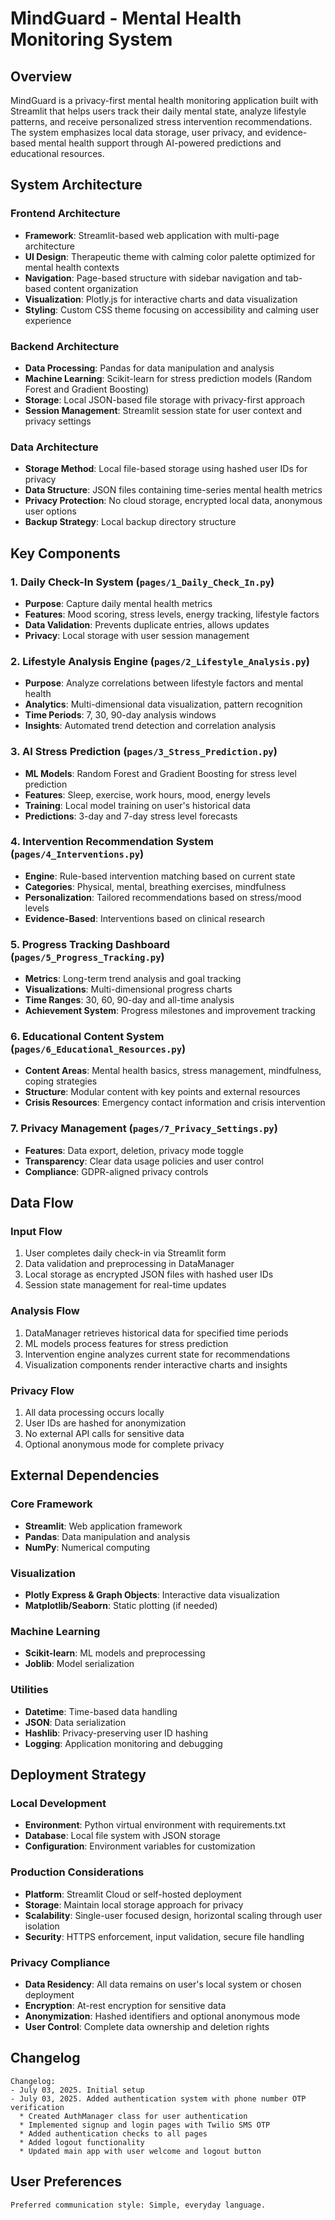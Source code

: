 # MindGuard - Mental Health Monitoring System

## Overview

MindGuard is a privacy-first mental health monitoring application built with Streamlit that helps users track their daily mental state, analyze lifestyle patterns, and receive personalized stress intervention recommendations. The system emphasizes local data storage, user privacy, and evidence-based mental health support through AI-powered predictions and educational resources.

## System Architecture

### Frontend Architecture
- **Framework**: Streamlit-based web application with multi-page architecture
- **UI Design**: Therapeutic theme with calming color palette optimized for mental health contexts
- **Navigation**: Page-based structure with sidebar navigation and tab-based content organization
- **Visualization**: Plotly.js for interactive charts and data visualization
- **Styling**: Custom CSS theme focusing on accessibility and calming user experience

### Backend Architecture
- **Data Processing**: Pandas for data manipulation and analysis
- **Machine Learning**: Scikit-learn for stress prediction models (Random Forest and Gradient Boosting)
- **Storage**: Local JSON-based file storage with privacy-first approach
- **Session Management**: Streamlit session state for user context and privacy settings

### Data Architecture
- **Storage Method**: Local file-based storage using hashed user IDs for privacy
- **Data Structure**: JSON files containing time-series mental health metrics
- **Privacy Protection**: No cloud storage, encrypted local data, anonymous user options
- **Backup Strategy**: Local backup directory structure

## Key Components

### 1. Daily Check-In System (`pages/1_Daily_Check_In.py`)
- **Purpose**: Capture daily mental health metrics
- **Features**: Mood scoring, stress levels, energy tracking, lifestyle factors
- **Data Validation**: Prevents duplicate entries, allows updates
- **Privacy**: Local storage with user session management

### 2. Lifestyle Analysis Engine (`pages/2_Lifestyle_Analysis.py`)
- **Purpose**: Analyze correlations between lifestyle factors and mental health
- **Analytics**: Multi-dimensional data visualization, pattern recognition
- **Time Periods**: 7, 30, 90-day analysis windows
- **Insights**: Automated trend detection and correlation analysis

### 3. AI Stress Prediction (`pages/3_Stress_Prediction.py`)
- **ML Models**: Random Forest and Gradient Boosting for stress level prediction
- **Features**: Sleep, exercise, work hours, mood, energy levels
- **Training**: Local model training on user's historical data
- **Predictions**: 3-day and 7-day stress level forecasts

### 4. Intervention Recommendation System (`pages/4_Interventions.py`)
- **Engine**: Rule-based intervention matching based on current state
- **Categories**: Physical, mental, breathing exercises, mindfulness
- **Personalization**: Tailored recommendations based on stress/mood levels
- **Evidence-Based**: Interventions based on clinical research

### 5. Progress Tracking Dashboard (`pages/5_Progress_Tracking.py`)
- **Metrics**: Long-term trend analysis and goal tracking
- **Visualizations**: Multi-dimensional progress charts
- **Time Ranges**: 30, 60, 90-day and all-time analysis
- **Achievement System**: Progress milestones and improvement tracking

### 6. Educational Content System (`pages/6_Educational_Resources.py`)
- **Content Areas**: Mental health basics, stress management, mindfulness, coping strategies
- **Structure**: Modular content with key points and external resources
- **Crisis Resources**: Emergency contact information and crisis intervention

### 7. Privacy Management (`pages/7_Privacy_Settings.py`)
- **Features**: Data export, deletion, privacy mode toggle
- **Transparency**: Clear data usage policies and user control
- **Compliance**: GDPR-aligned privacy controls

## Data Flow

### Input Flow
1. User completes daily check-in via Streamlit form
2. Data validation and preprocessing in DataManager
3. Local storage as encrypted JSON files with hashed user IDs
4. Session state management for real-time updates

### Analysis Flow
1. DataManager retrieves historical data for specified time periods
2. ML models process features for stress prediction
3. Intervention engine analyzes current state for recommendations
4. Visualization components render interactive charts and insights

### Privacy Flow
1. All data processing occurs locally
2. User IDs are hashed for anonymization
3. No external API calls for sensitive data
4. Optional anonymous mode for complete privacy

## External Dependencies

### Core Framework
- **Streamlit**: Web application framework
- **Pandas**: Data manipulation and analysis
- **NumPy**: Numerical computing

### Visualization
- **Plotly Express & Graph Objects**: Interactive data visualization
- **Matplotlib/Seaborn**: Static plotting (if needed)

### Machine Learning
- **Scikit-learn**: ML models and preprocessing
- **Joblib**: Model serialization

### Utilities
- **Datetime**: Time-based data handling
- **JSON**: Data serialization
- **Hashlib**: Privacy-preserving user ID hashing
- **Logging**: Application monitoring and debugging

## Deployment Strategy

### Local Development
- **Environment**: Python virtual environment with requirements.txt
- **Database**: Local file system with JSON storage
- **Configuration**: Environment variables for customization

### Production Considerations
- **Platform**: Streamlit Cloud or self-hosted deployment
- **Storage**: Maintain local storage approach for privacy
- **Scalability**: Single-user focused design, horizontal scaling through user isolation
- **Security**: HTTPS enforcement, input validation, secure file handling

### Privacy Compliance
- **Data Residency**: All data remains on user's local system or chosen deployment
- **Encryption**: At-rest encryption for sensitive data
- **Anonymization**: Hashed identifiers and optional anonymous mode
- **User Control**: Complete data ownership and deletion rights

## Changelog

```
Changelog:
- July 03, 2025. Initial setup
- July 03, 2025. Added authentication system with phone number OTP verification
  * Created AuthManager class for user authentication
  * Implemented signup and login pages with Twilio SMS OTP
  * Added authentication checks to all pages
  * Added logout functionality
  * Updated main app with user welcome and logout button
```

## User Preferences

```
Preferred communication style: Simple, everyday language.
```